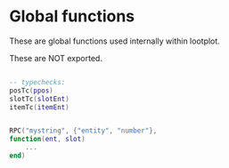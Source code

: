 

# Global functions

These are global functions used internally within lootplot.

These are NOT exported.


```lua

-- typechecks:
posTc(ppos)
slotTc(slotEnt)
itemTc(itemEnt)


RPC("mystring", {"entity", "number"}, 
function(ent, slot)
    ...
end)

```

